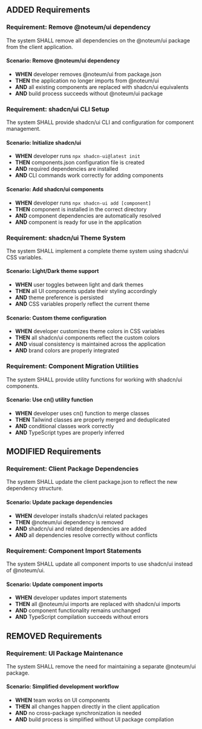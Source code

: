 ## ADDED Requirements

### Requirement: Remove @noteum/ui dependency

The system SHALL remove all dependencies on the @noteum/ui package from the client application.

#### Scenario: Remove @noteum/ui dependency

- **WHEN** developer removes @noteum/ui from package.json
- **THEN** the application no longer imports from @noteum/ui
- **AND** all existing components are replaced with shadcn/ui equivalents
- **AND** build process succeeds without @noteum/ui package

### Requirement: shadcn/ui CLI Setup

The system SHALL provide shadcn/ui CLI and configuration for component management.

#### Scenario: Initialize shadcn/ui

- **WHEN** developer runs `npx shadcn-ui@latest init`
- **THEN** components.json configuration file is created
- **AND** required dependencies are installed
- **AND** CLI commands work correctly for adding components

#### Scenario: Add shadcn/ui components

- **WHEN** developer runs `npx shadcn-ui add [component]`
- **THEN** component is installed in the correct directory
- **AND** component dependencies are automatically resolved
- **AND** component is ready for use in the application

### Requirement: shadcn/ui Theme System

The system SHALL implement a complete theme system using shadcn/ui CSS variables.

#### Scenario: Light/Dark theme support

- **WHEN** user toggles between light and dark themes
- **THEN** all UI components update their styling accordingly
- **AND** theme preference is persisted
- **AND** CSS variables properly reflect the current theme

#### Scenario: Custom theme configuration

- **WHEN** developer customizes theme colors in CSS variables
- **THEN** all shadcn/ui components reflect the custom colors
- **AND** visual consistency is maintained across the application
- **AND** brand colors are properly integrated

### Requirement: Component Migration Utilities

The system SHALL provide utility functions for working with shadcn/ui components.

#### Scenario: Use cn() utility function

- **WHEN** developer uses cn() function to merge classes
- **THEN** Tailwind classes are properly merged and deduplicated
- **AND** conditional classes work correctly
- **AND** TypeScript types are properly inferred

## MODIFIED Requirements

### Requirement: Client Package Dependencies

The system SHALL update the client package.json to reflect the new dependency structure.

#### Scenario: Update package dependencies

- **WHEN** developer installs shadcn/ui related packages
- **THEN** @noteum/ui dependency is removed
- **AND** shadcn/ui and related dependencies are added
- **AND** all dependencies resolve correctly without conflicts

### Requirement: Component Import Statements

The system SHALL update all component imports to use shadcn/ui instead of @noteum/ui.

#### Scenario: Update component imports

- **WHEN** developer updates import statements
- **THEN** all @noteum/ui imports are replaced with shadcn/ui imports
- **AND** component functionality remains unchanged
- **AND** TypeScript compilation succeeds without errors

## REMOVED Requirements

### Requirement: UI Package Maintenance

The system SHALL remove the need for maintaining a separate @noteum/ui package.

#### Scenario: Simplified development workflow

- **WHEN** team works on UI components
- **THEN** all changes happen directly in the client application
- **AND** no cross-package synchronization is needed
- **AND** build process is simplified without UI package compilation
